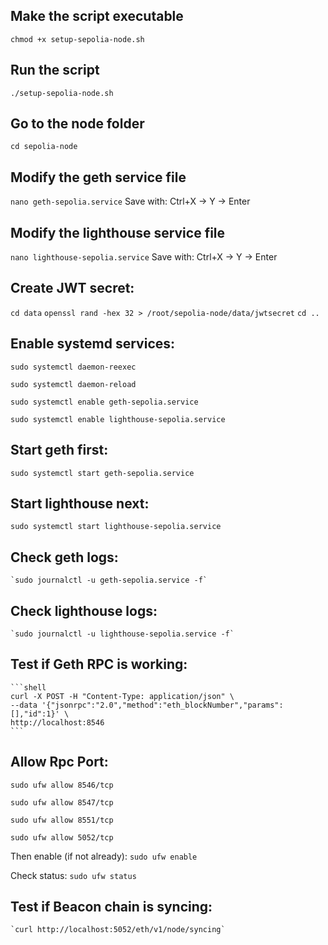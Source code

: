 ## Make the script executable
`chmod +x setup-sepolia-node.sh`

## Run the script
`./setup-sepolia-node.sh`

## Go to the node folder
`cd sepolia-node`

## Modify the geth service file
`nano geth-sepolia.service` Save with: Ctrl+X → Y → Enter

## Modify the lighthouse service file
   `nano lighthouse-sepolia.service` Save with: Ctrl+X → Y → Enter

## Create JWT secret:
   `cd data`
   `openssl rand -hex 32 > /root/sepolia-node/data/jwtsecret`
   `cd ..`

## Enable systemd services:
   `sudo systemctl daemon-reexec`
   
   `sudo systemctl daemon-reload`
   
   `sudo systemctl enable geth-sepolia.service`
   
   `sudo systemctl enable lighthouse-sepolia.service`

## Start geth first:
   `sudo systemctl start geth-sepolia.service`

## Start lighthouse next:
   `sudo systemctl start lighthouse-sepolia.service`

## Check geth logs:
    `sudo journalctl -u geth-sepolia.service -f`

## Check lighthouse logs:
    `sudo journalctl -u lighthouse-sepolia.service -f`

## Test if Geth RPC is working:
    ```shell
    curl -X POST -H "Content-Type: application/json" \
    --data '{"jsonrpc":"2.0","method":"eth_blockNumber","params":[],"id":1}' \
    http://localhost:8546
    ```

## Allow Rpc Port:
   `sudo ufw allow 8546/tcp`
   
   `sudo ufw allow 8547/tcp`
   
   `sudo ufw allow 8551/tcp`
   
   `sudo ufw allow 5052/tcp`
   
Then enable (if not already):
   `sudo ufw enable`
   
Check status:
    `sudo ufw status`

## Test if Beacon chain is syncing:
    `curl http://localhost:5052/eth/v1/node/syncing`
